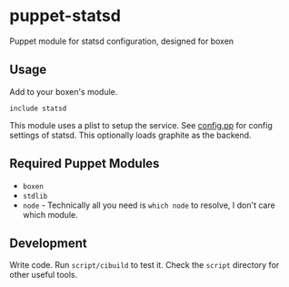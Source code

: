 # puppet-statsd

Puppet module for statsd configuration, designed for boxen

## Usage

Add to your boxen's module.

```
include statsd
```

This module uses a plist to setup the service. See [config.pp](manifests/config.pp) for config
settings of statsd.  This optionally loads graphite as the backend.


## Required Puppet Modules

* `boxen`
* `stdlib`
* `node` - Technically all you need is `which node` to resolve, I don't care which module.

## Development

Write code. Run `script/cibuild` to test it. Check the `script` directory for other useful tools.
